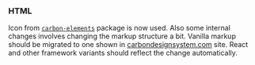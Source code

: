 ### HTML

Icon from [`carbon-elements`](https://github.com/IBM/carbon-elements) package is now used. Also some internal changes involves changing the markup structure a bit. Vanilla markup should be migrated to one shown in [carbondesignsystem.com](https://next.carbondesignsystem.com/components/number-input/code) site. React and other framework variants should reflect the change automatically.
